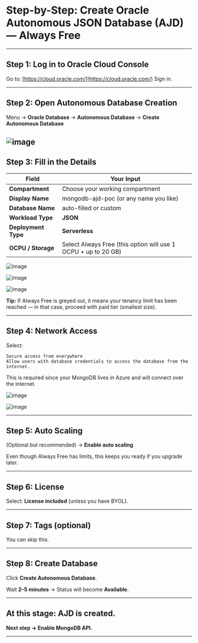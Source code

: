 


#  **Step-by-Step: Create Oracle Autonomous JSON Database (AJD) — Always Free**

---

##  **Step 1: Log in to Oracle Cloud Console**

Go to: [https://cloud.oracle.com/](https://cloud.oracle.com/)
Sign in.

---

##  **Step 2: Open Autonomous Database Creation**

Menu → **Oracle Database** → **Autonomous Database** → **Create Autonomous Database**


![image](https://github.com/user-attachments/assets/81293ea0-04fa-4ec3-8322-27af6c8bfca3)
---

##  **Step 3: Fill in the Details**

| Field               | Your Input                                                     |
| ------------------- | -------------------------------------------------------------- |
| **Compartment**     | Choose your working compartment                                |
| **Display Name**    | mongodb-ajd-poc (or any name you like)                         |
| **Database Name**   | auto-filled or custom                                          |
| **Workload Type**   | **JSON**                                                       |
| **Deployment Type** | **Serverless**                                                 |
| **OCPU / Storage**  | Select Always Free (this option will use 1 OCPU + up to 20 GB) |


![image](https://github.com/user-attachments/assets/4a5bee71-2fde-4653-a3d5-2732b7a94ccf)


![image](https://github.com/user-attachments/assets/e69110cb-e106-48ed-8728-9dd7a30a9592)

![image](https://github.com/user-attachments/assets/1d198856-e8eb-44a3-be32-408e8a1216b7)


 **Tip:** If Always Free is greyed out, it means your tenancy limit has been reached — in that case, proceed with paid tier (smallest size).

---

##  **Step 4: Network Access**

Select:

```plaintext
Secure access from everywhere
Allow users with database credentials to access the database from the internet.
```

 This is required since your MongoDB lives in Azure and will connect over the internet.


![image](https://github.com/user-attachments/assets/8f4043a0-7389-4c37-9039-51119ec7d8a3)



![image](https://github.com/user-attachments/assets/8a3e5020-a2cf-4788-a944-66afde731258)


---

##  **Step 5: Auto Scaling**

(Optional but recommended) → **Enable auto scaling**

Even though Always Free has limits, this keeps you ready if you upgrade later.

---

##  **Step 6: License**

Select:
**License included** (unless you have BYOL).

---

##  **Step 7: Tags (optional)**

You can skip this.

---

##  **Step 8: Create Database**

Click **Create Autonomous Database**.

Wait **2–5 minutes** → Status will become **Available**.

---

##  **At this stage: AJD is created.**

**Next step → Enable MongoDB API.**

---

